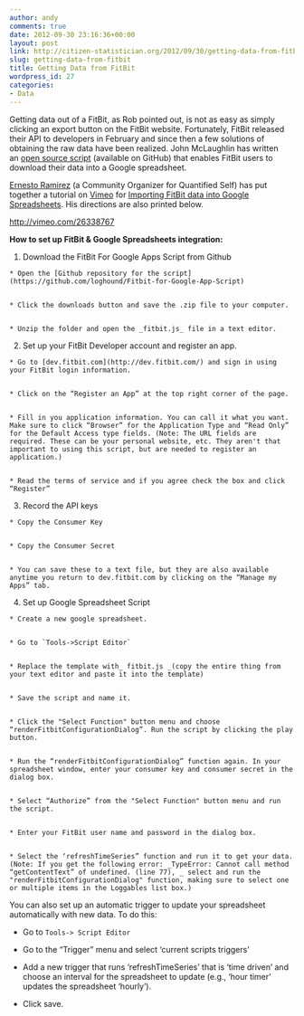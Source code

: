 ```yaml
---
author: andy
comments: true
date: 2012-09-30 23:16:36+00:00
layout: post
link: http://citizen-statistician.org/2012/09/30/getting-data-from-fitbit/
slug: getting-data-from-fitbit
title: Getting Data from FitBit
wordpress_id: 27
categories:
- Data
---
```


Getting data out of a FitBit, as Rob pointed out, is not as easy as simply clicking an export button on the FitBit website. Fortunately, FitBit released their API to developers in February and since then a few solutions of obtaining the raw data have been realized. John McLaughlin has written an [open source script](https://github.com/loghound/Fitbit-for-Google-App-Script) (available on GitHub) that enables FitBit users to download their data into a Google spreadsheet.

[Ernesto Ramirez](http://vimeo.com/user1994782) (a Community Organizer for Quantified Self) has put together a tutorial on [Vimeo](http://vimeo.com/) for [Importing FitBit data into Google Spreadsheets](http://vimeo.com/26338767). His directions are also printed below.

http://vimeo.com/26338767

**How to set up FitBit & Google Spreadsheets integration:**



	
  1. Download the FitBit For Google Apps Script from Github

	
    * Open the [Github repository for the script](https://github.com/loghound/Fitbit-for-Google-App-Script)

	
    * Click the downloads button and save the .zip file to your computer.

	
    * Unzip the folder and open the _fitbit.js_ file in a text editor.




	
  2. Set up your FitBit Developer account and register an app.

	
    * Go to [dev.fitbit.com](http://dev.fitbit.com/) and sign in using your FitBit login information.

	
    * Click on the “Register an App” at the top right corner of the page.

	
    * Fill in you application information. You can call it what you want. Make sure to click “Browser” for the Application Type and “Read Only” for the Default Access type fields. (Note: The URL fields are required. These can be your personal website, etc. They aren't that important to using this script, but are needed to register an application.)

	
    * Read the terms of service and if you agree check the box and click “Register”




	
  3. Record the API keys

	
    * Copy the Consumer Key

	
    * Copy the Consumer Secret

	
    * You can save these to a text file, but they are also available anytime you return to dev.fitbit.com by clicking on the “Manage my Apps” tab.




	
  4. Set up Google Spreadsheet Script

	
    * Create a new google spreadsheet.

	
    * Go to `Tools->Script Editor`

	
    * Replace the template with_ fitbit.js _(copy the entire thing from your text editor and paste it into the template)

	
    * Save the script and name it.

	
    * Click the "Select Function" button menu and choose “renderFitbitConfigurationDialog”. Run the script by clicking the play button.

	
    * Run the “renderFitbitConfigurationDialog” function again. In your spreadsheet window, enter your consumer key and consumer secret in the dialog box.

	
    * Select “Authorize” from the "Select Function" button menu and run the script.

	
    * Enter your FitBit user name and password in the dialog box.

	
    * Select the ‘refreshTimeSeries” function and run it to get your data. (Note: If you get the following error: _TypeError: Cannot call method “getContentText” of undefined. (line 77), _ select and run the "renderFitbitConfigurationDialog" function, making sure to select one or multiple items in the Loggables list box.)





You can also set up an automatic trigger to update your spreadsheet automatically with new data. To do this:

	
  * Go to `Tools-> Script Editor`

	
  * Go to the “Trigger” menu and select ‘current scripts triggers’

	
  * Add a new trigger that runs ‘refreshTimeSeries’ that is ‘time driven’ and choose an interval for the spreadsheet to update (e.g., ‘hour timer’ updates the spreadsheet ‘hourly’).

	
  * Click save.


